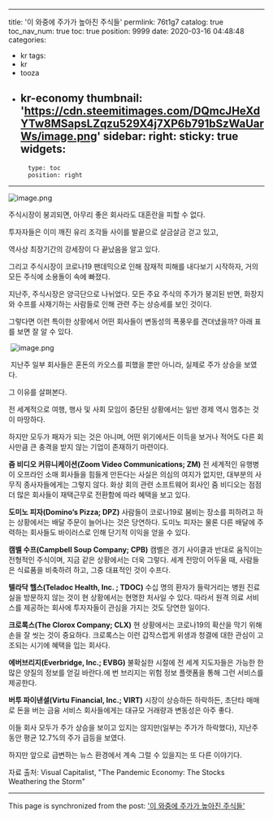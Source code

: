 
---
title: '이 와중에 주가가 높아진 주식들'
permlink: 76t1g7
catalog: true
toc_nav_num: true
toc: true
position: 9999
date: 2020-03-16 04:48:48
categories:
- kr
tags:
- kr
- tooza
- kr-economy
thumbnail: 'https://cdn.steemitimages.com/DQmcJHeXdYTw8MSapsLZqzu529X4j7XP6b791bSzWaUarWs/image.png'
sidebar:
    right:
        sticky: true
widgets:
    -
        type: toc
        position: right
---


![image.png](https://cdn.steemitimages.com/DQmcJHeXdYTw8MSapsLZqzu529X4j7XP6b791bSzWaUarWs/image.png)
﻿


주식시장이 붕괴되면, 아무리 좋은 회사라도 대혼란을 피할 수 없다.


투자자들은 이미 깨진 유리 조각들 사이를 발끝으로 살금살금 걷고 있고,

역사상 최장기간의 강세장이 다 끝났음을 알고 있다.


그리고 주식시장이 코로나19 팬데믹으로 인해 잠재적 피해를 내다보기 시작하자, 거의 모든 주식에 소용돌이 속에 빠졌다.


지난주, 주식시장은 양극단으로 나뉘었다. 모든 주요 주식의 주가가 붕괴된 반면, 화장지와 수프를 사재기하는 사람들로 인해 관련 주는 상승세를 보인 것이다.


그렇다면 이런 특이한 상황에서 어떤 회사들이 변동성의 폭풍우를 견뎌냈을까? 아래 표를 보면 잘 알 수 있다.

﻿
![image.png](https://cdn.steemitimages.com/DQmSU6cj9EaqjKamZhZ2wt7mVAkNrU6KMxh3TG51dFTMsVP/image.png)


﻿
 지난주 일부 회사들은 혼돈의 카오스를 피했을 뿐만 아니라, 실제로 주가 상승을 보였다.


그 이유를 살펴본다.


전 세계적으로 여행, 행사 및 사회 모임이 중단된 상황에서는 일반 경제 역시 멈추는 것이 마땅하다.


하지만 모두가 패자가 되는 것은 아니며, 어떤 위기에서든 이득을 보거나 적어도 다른 회사만큼 큰 충격을 받지 않는 기업이 존재하기 마련이다.


**줌 비디오 커뮤니케이션(Zoom Video Communications; ZM)**
전 세계적인 유행병이 오프라인 소매 회사들을 힘들게 만든다는 사실은 의심의 여지가 없지만, 대부분의 사무직 종사자들에게는 그렇지 않다. 화상 회의 관련 소프트웨어 회사인 줌 비디오는 점점 더 많은 회사들이 재택근무로 전환함에 따라 혜택을 보고 있다.


**도미노 피자(Domino’s Pizza; DPZ)**
사람들이 코로나19로 붐비는 장소를 피하려고 하는 상황에서는 배달 주문이 늘어나는 것은 당연하다. 도미노 피자는 물론 다른 배달에 주력하는 회사들도 바이러스로 인해 단기적 이익을 얻을 수 있다.


**캠벨 수프(Campbell Soup Company; CPB)**
캠벨은 경기 사이클과 반대로 움직이는 전형적인 주식이며, 지금 같은 상황에서는 더욱 그렇다. 세계 전망이 어두울 때, 사람들은 식료품을 비축하려 하고, 그중 대표적인 것이 수프다.


**텔라닥 헬스(Teladoc Health, Inc. ; TDOC)**
수십 명의 환자가 들락거리는 병원 진료실을 방문하지 않는 것이 현 상황에서는 현명한 처사일 수 있다. 따라서 원격 의료 서비스를 제공하는 회사에 투자자들이 관심을 가지는 것도 당연한 일이다.


**크로록스(The Clorox Company; CLX)**
현 상황에서는 코로나19의 확산을 막기 위해 손을 잘 씻는 것이 중요하다. 크로록스는 이런 갑작스럽게 위생과 청결에 대한 관심이 고조되는 시기에 혜택을 입는 회사다.


**에버브리지(Everbridge, Inc.; EVBG)**
불확실한 시절에 전 세계 지도자들은 가능한 한 많은 양질의 정보를 얻길 바란다.에 번 브리지는 위험 정보 플랫폼을 통해 그런 서비스를 제공한다.


**버투 파이낸셜(Virtu Financial, Inc.; VIRT)**
시장이 상승하든 하락하든, 초단타 매매로 돈을 버는 금융 서비스 회사들에게는 대규모 거래량과 변동성은 아주 좋다.


이들 회사 모두가 주가 상승을 보이고 있지는 않지만(일부는 주가가 하락했다), 지난주 동안 평균 12.7%의 주가 급등을 보였다.


하지만 앞으로 급변하는 뉴스 환경에서 계속 그럴 수 있을지는 또 다른 이야기다.


자료 출처: Visual Capitalist, "The Pandemic Economy: The Stocks Weathering the Storm"

- - -

This page is synchronized from the post: ['이 와중에 주가가 높아진 주식들'](https://steemit.com/@pius.pius/76t1g7)
